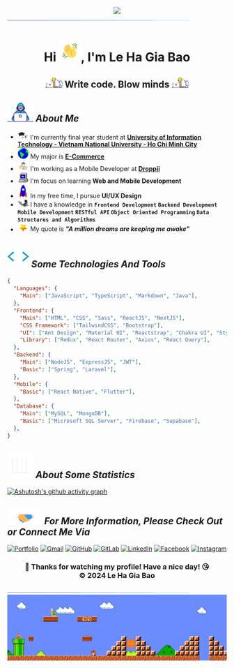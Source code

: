 <p align="center">
  <img src="./assets/Background.gif" height="350"/>
  <img src="./assets/Divider.gif"> 
</p>
<h1 align="center">Hi <img src="./assets/Hello.gif" width="50"></img>, I'm Le Ha Gia Bao</h1>
<h2 align="center"><img src="./assets/Designer.gif" width="40"> Write code. Blow minds <img src="./assets/Designer.gif" width="40"></h2>

## <img src="./assets/Developer.gif" width="60"> **_About Me_**

-    <img src="./assets/School.gif" width="25"> I'm currently final year student at **[University of Information Technology - Vietnam National University - Ho Chi Minh City](https://www.uit.edu.vn/)**
-    <img src="./assets/Earth.gif" width="25"> My major is **[E-Commerce](https://httt.uit.edu.vn/)**
-    <img src="./assets/code.gif" width="25"> I'm working as a Mobile Developer at **<a href="https://www.droppii.com/">Droppii</a>**
-    <img src="./assets/PC.gif" width="25"> I'm focus on learning **Web and Mobile Development**
-    <img src="./assets/Rocket.gif" width="25"> In my free time, I pursue **UI/UX Design**
-    <img src="./assets/Giphy.gif" width="25"> I have a knowledge in **`Frontend Development` `Backend Development` `Mobile Development` `RESTful API` `Object Oriented Programming` `Data Structures and Algorithms`**
-    <img src="./assets/Star.gif" width="25"> My quote is **_"A million dreams are keeping me awake"_**

## <img src="./assets/Tools.gif" width="50"> **_Some Technologies And Tools_**

```JSON
{
  "Languages": {
    "Main": ["JavaScript", "TypeScript", "Markdown", "Java"],
  },
  "Frontend": {
    "Main": ["HTML", "CSS", "Sass", "ReactJS", "NextJS"],
    "CSS Framework": ["TailwindCSS", "Bootstrap"],
    "UI": ["Ant Design", "Material UI", "Reactstrap", "Chakra UI", "Styled Components"],
    "Library": ["Redux", "React Router", "Axios", "React Query"],
  },
  "Backend": {
    "Main": ["NodeJS", "ExpressJS", "JWT"],
    "Basic": ["Spring", "Laravel"],
  },
  "Mobile": {
    "Basic": ["React Native", "Flutter"],
  },
  "Database": {
    "Main": ["MySQL", "MongoDB"],
    "Basic": ["Microsoft SQL Server", "Firebase", "Supabase"],
  },
}
```

  <!-- "Version Control": ["Git", "GitHub", "GitLab", "Bitbucket"],
  "Package Manager": ["NPM", "Yarn", "PNPM"],
  "Deploy": {
    "Main": ["GitHub Pages", "Vercel", "Netlify", "Heroku"],
    "Basic": ["Glitch", "Railway", "Render"],
  },
  "IDEs/Editors": {
    "Main": ["Visual Studio Code", "Android Studio", "Xcode"],
    "Basic": ["Visual Studio", , "Sublime Text"],
    "Online": ["Gitpod", "CodeSandBox", "CodePen", "Replit"],
  },
  "Tools": {
    "Main": ["Postman", "Gitkraken", "Swagger", "XAMPP"],
    "Database": ["MySQL Workbench", "MongoDB Compass"],
    "Planning": ["Draw.io", "StarUML", "Miro", "Camunda"],
    "Support": ["Prettier", "Eslint", "Gitignore"],
  },
  "Design": {
    "Main": ["Figma", "Canva"],
    "NoCode": ["Wix", "Wordpress"],
    "Adobe": ["Photoshop", "Illustrator", "Lightroom", "Premiere"],
  }, -->

## <img src="./assets/Stats.gif" width="60"> **_About Some Statistics_**

<!-- <div align="center">
<img align="top" width="48%" src="https://github-readme-stats.vercel.app/api?username=LeHaGiaBao&show_icons=true&theme=algolia" alt="Le Ha Gia Bao's github stats" title="My statistics"/>
<img align="top" width="40%" src="https://github-readme-stats.vercel.app/api/top-langs/?username=LeHaGiaBao&layout=compact&langs_count=10&theme=algolia" alt="Le Ha Gia Bao's github most used languages" title="My most used languages"/>

<br/>

[![GitHub Streak](https://github-readme-streak-stats.herokuapp.com?user=LeHaGiaBao&theme=algolia&hide_border=true&date_format=j%20M%5B%20Y%5D)](https://git.io/streak-stats) -->

[![Ashutosh's github activity graph](https://github-readme-activity-graph.vercel.app/graph?username=LeHaGiaBao&theme=react-dark)](https://github.com/LeHaGiaBao/github-readme-activity-graph)

## <img src='./assets/Connect.gif' width="80"> **_For More Information, Please Check Out or Connect Me Via_**

<div align="center">

<a href="https://www.lehagiabao.com/" target="_blank">![Portfolio](https://img.shields.io/badge/Portfolio-%23000000.svg?style=for-the-badge&logo=firefox&logoColor=#FF7139)</a>
<a href="mailto:lehagiabao0205@gmail.com" >![Gmail](https://img.shields.io/badge/Gmail-EA4335.svg?style=for-the-badge&logo=Gmail&logoColor=white)</a>
<a href="https://github.com/LeHaGiaBao" >![GitHub](https://img.shields.io/badge/GitHub-181717.svg?style=for-the-badge&logo=GitHub&logoColor=white)</a>
<a href="https://gitlab.com/LeHaGiaBao" >![GitLab](https://img.shields.io/badge/GitLab-FC6D26.svg?style=for-the-badge&logo=GitLab&logoColor=white)</a>
<a href="https://linkedin.com/in/lehagiabao" target="_blank">![LinkedIn](https://img.shields.io/badge/LinkedIn-0A66C2.svg?style=for-the-badge&logo=LinkedIn&logoColor=white)</a>
<a href="https://www.facebook.com/lehagiabao0205/" target="_blank">![Facebook](https://img.shields.io/badge/Facebook-1877F2.svg?style=for-the-badge&logo=Facebook&logoColor=white)</a>
<a href="https://www.instagram.com/le.ha.gia.bao/" target="_blank">![Instagram](https://img.shields.io/badge/Instagram-E4405F.svg?style=for-the-badge&logo=Instagram&logoColor=white)</a>

</div>

<div align="center">
  <h3>
  🥰 Thanks for watching my profile! Have a nice day! 😘 <br/>
  &copy; 2024 Le Ha Gia Bao
  </h3>
  <img src="./assets/Divider.gif">
  <img src="./assets/Mario_Gameplay.gif">

<!-- ![Snake animation](https://github.com/LeHaGiaBao/LeHaGiaBao/blob/output/github-contribution-grid-snake.svg) -->

</div>
